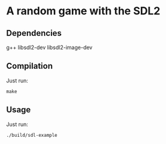 # A random game with the SDL2

## Dependencies

g++
libsdl2-dev
libsdl2-image-dev

## Compilation

Just run:

	make

## Usage

Just run:

	./build/sdl-example
